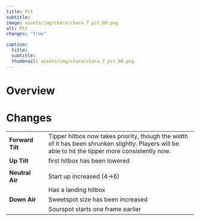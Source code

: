 ```yaml
---
title: Pit
subtitle: 
image: assets/img/chara/chara_7_pit_00.png
alt: Pit
changes: "true"

caption:
  title:
  subtitle: 
  thumbnail: assets/img/chara/chara_7_pit_00.png
---
```


# Overview 


# Changes

| |  |  |
| :----------- | :-----: | ----------- |
| **Forward Tilt** | | Tipper hitbox now takes priority, though the width of it has been shrunken slightly. Players will be able to hit the tipper more consistently now. |
| **Up Tilt** | | first hitbox has been lowered |
|  |  |  |
| **Neutral Air** | | Start up increased (4->6) |
|  |  | Has a landing hitbox |
| **Down Air** | | Sweetspot size has been increased |
|  | | Sourspot starts one frame earlier |